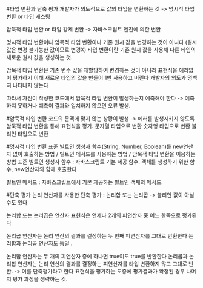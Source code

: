 #타입 변환과 단축 평가
개발자가 의도적으로 값의 타입을 변환하는 것 -> 명시적 타입 변환 or 타입 캐스팅

암묵적 타입 변환 or 타입 강제 변환 -> 자바스크립트 엔진에 의한 변환

명시적 타입 변환이나 암묵적 타입 변환이나 기존 원시 값을 변경하는 것이 아니다
(원시 값은 변경 불가능한 값이므로 변경X)
타입 변환이란 기존 원시 값을 사용해 다른 타입의 새로운 원시 값을 생성하는 것.

암묵적 타입 변환은 기존 변수 값을 재할당하여 변경하는 것이 아니라 표현식을 에러없이 평가하기 이해 새로운 타입의 값을 만들어 1번 사용하고 버린다
개발자의 의도가 명백히 나타나지 않는다

따라서 자신이 작성한 코드에서 암묵적 타입 변환이 발생하는지 예측해야 한다 -> 예측하지 못하거나 예측이 결과와 일치하지 않으면 오류 발생.

#암묵적 타입 변환
코드의 문맥에 맞지 않는 상황이 발생 -> 에러를 발생시키지 않도록 암묵적 타입 변환을 통해 표현식을 평가.
문자열 타입으로 변환
숫자형 타입으로 변환
불리언 타입으로 변환

#명시적 타입 변환
표준 빌트인 생성자 함수(String, Number, Boolean)를 new연산자 없이 호출하는 방법 / 빌트인 메서드를 사용하는 방법 / 암묵적 타입 변환을 이용하는 방법
표준 빌트인 생성자 함수
: 자바스크립트 기본 제공 함수. 객체를 생성하기 위한 함수, new연산자와 함께 호출한다 

빌트인 메서드
: 자바스크립트에서 기본 제공하는 빌트인 객체의 메서드.

#단축 평가
논리 연산자를 사용한 단축 평가
: 논리합 또는 논리곱 -> 불리언 값이 아닐 수도 있다

논리합 또는 논리곱은 연산자 표현식은 언제나 2개의 피연산자 중 어느 한쪽으로 평가된다

논리곱 연산자는 논리 연산의 결과를 결정하는 두 번째 피연산자를 그대로 반환한다
논리합과 논리곱 연산자도 동일 .

논리합 연산자는 두 개의 피연산자 중에 하나면 true여도 true를 반환한다
논리곱과 논리합 연산자는 논리 연산의 결과를 결정하는 피연산자를 타입 변환하지 않고 그대로 반환. -> 이를 단축평가라고 한다
표현식을 평가하는 도중에 평가결과가 확정된 경우 나머지 평가 과정을 생략하는 것. 



